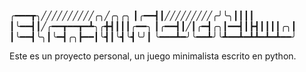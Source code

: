 
╭━━━┳╮╱╱╱╱╱╱╱╱╱╱╭╮╱╭╮╭╮
┃╭━━┫┃╱╱╱╱╱╱╱╱╱╭╯╰╮┃┃┃┃
┃╰━━┫┃╱╭━━┳━━┳━┻╮╭╋┫┃┃┃╭━━╮
┃╭━━┫┃╱┃╭━┫╭╮┃━━┫┃┣┫┃┃┃┃╭╮┃
┃╰━━┫╰╮┃╰━┫╭╮┣━━┃╰┫┃╰┫╰┫╰╯┃
╰━━━┻━╯╰━━┻╯╰┻━━┻━┻┻━┻━┻━━╯

Este es un proyecto personal, un juego minimalista escrito en python.

